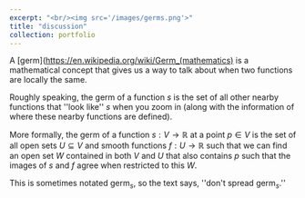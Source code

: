 ```yaml
---
excerpt: "<br/><img src='/images/germs.png'>"
title: "discussion"
collection: portfolio
---
```

A [germ](https://en.wikipedia.org/wiki/Germ_(mathematics) is a mathematical
concept that gives us a way to talk about when two functions are locally the
same. 

Roughly speaking, the germ of a function $s$ is the set of all other nearby functions
that ''look like'' $s$ when you zoom in (along with the information of where
these nearby functions are defined).

More formally, the germ of a function $s: V \to \mathbb{R}$ at a point $p \in V$ is
the set of all open sets $U \subseteq V$ and smooth functions $f: U \to
\mathbb{R}$ such that we can find an open set $W$ contained in both $V$ and $U$
that also contains $p$ such that the images of $s$ and $f$ agree when restricted
to this $W$. 

This is sometimes notated $\text{germ}_s$, so the text says, ''don't spread $\text{germ}_s$.''
